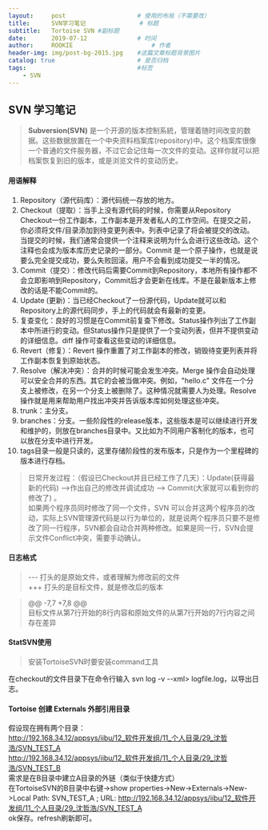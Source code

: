 ```yaml
---
layout:     post                    # 使用的布局（不需要改）
title:      SVN学习笔记               # 标题
subtitle:   Tortoise SVN #副标题
date:       2019-07-12              # 时间
author:     ROOKIE                      # 作者
header-img: img/post-bg-2015.jpg    #这篇文章标题背景图片
catalog: true                       # 是否归档
tags:                               #标签
    - SVN
---
```



## SVN 学习笔记

>**Subversion(SVN)** 是一个开源的版本控制系統，管理着随时间改变的数据。这些数据放置在一个中央资料档案库(repository)中。这个档案库很像一个普通的文件服务器，不过它会记住每一次文件的变动。这样你就可以把档案恢复到旧的版本，或是浏览文件的变动历史。

#### 用语解释
1. Repository（源代码库）：源代码统一存放的地方。
2. Checkout（提取）：当手上没有源代码的时候，你需要从Repository Checkout一份工作副本，工作副本是开发者私人的工作空间。在提交之前，你必须将文件/目录添加到待变更列表中。列表中记录了将会被提交的改动。当提交的时候，我们通常会提供一个注释来说明为什么会进行这些改动。这个注释也会成为版本库历史记录的一部分。Commit 是一个原子操作，也就是说要么完全提交成功，要么失败回滚。用户不会看到成功提交一半的情况。
3. Commit（提交）：修改代码后需要Commit到Repository，本地所有操作都不会立即影响到Repository，Commit后才会更新在线库。不是在最新版本上修改的话是不能Commit的。
4. Update (更新)：当已经Checkout了一份源代码，Update就可以和Repository上的源代码同步，手上的代码就会有最新的变更。
5. 复查变化：良好的习惯是在Commit前复查下修改。Status操作列出了工作副本中所进行的变动。但Status操作只是提供了一个变动列表，但并不提供变动的详细信息。diff 操作可查看这些变动的详细信息。
6. Revert（修复）：Revert 操作重置了对工作副本的修改，销毁待变更列表并将工作副本恢复到原始状态。
7. Resolve（解决冲突）：合并的时候可能会发生冲突。Merge 操作会自动处理可以安全合并的东西。其它的会被当做冲突。例如，"hello.c" 文件在一个分支上被修改，在另一个分支上被删除了。这种情况就需要人为处理。Resolve 操作就是用来帮助用户找出冲突并告诉版本库如何处理这些冲突。
8. trunk：主分支。
9. branches：分支。一些阶段性的release版本，这些版本是可以继续进行开发和维护的，则放在branches目录中。又比如为不同用户客制化的版本，也可以放在分支中进行开发。
10. tags目录一般是只读的，这里存储阶段性的发布版本，只是作为一个里程碑的版本进行存档。
>日常开发过程：（假设已Checkout并且已经工作了几天）：Update(获得最新的代码) -->作出自己的修改并调试成功 --> Commit(大家就可以看到你的修改了) 。<br>
>如果两个程序员同时修改了同一个文件，SVN 可以合并这两个程序员的改动，实际上SVN管理源代码是以行为单位的，就是说两个程序员只要不是修改了同一行程序，SVN都会自动合并两种修改。如果是同一行，SVN会提示文件Conflict冲突，需要手动确认。

#### 日志格式
>--- 打头的是原始文件，或者理解为修改前的文件<br>
>+++ 打头的是目标文件，就是修改后的版本<br>

>@@ -7,7 +7,8 @@<br>
>目标文件从第7行开始的8行内容和原始文件的从第7行开始的7行内容之间存在差异

#### StatSVN使用
>安装TortoiseSVN时要安装command工具

在checkout的文件目录下在命令行输入 svn log -v --xml> logfile.log，以导出日志。

#### Tortoise 创建 Externals 外部引用目录
假设现在拥有两个目录：<br>
http://192.168.34.12/appsys/iibu/12_软件开发组/11_个人目录/29_沈哲浩/SVN_TEST_A<br>
http://192.168.34.12/appsys/iibu/12_软件开发组/11_个人目录/29_沈哲浩/SVN_TEST_B<br>
需求是在B目录中建立A目录的外链（类似于快捷方式）<br>
在TortoiseSVN的B目录中右键->show properties->New->Externals->New->Local Path: SVN_TEST_A ; URL: http://192.168.34.12/appsys/iibu/12_软件开发组/11_个人目录/29_沈哲浩/SVN_TEST_A<br>
ok保存。refresh刷新即可。

